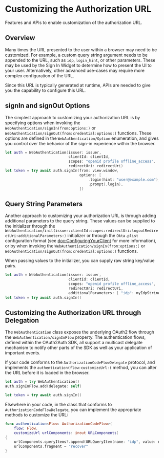 # Customizing the Authorization URL

Features and APIs to enable customization of the authorization URL.

## Overview

Many times the URL presented to the user within a browser may need to be customized. For example, a custom query string argument needs to be appended to the URL, such as `idp`, `login_hint`, or other parameters. These may be used by the Sign In Widget to determine how to present the UI to your user. Alternatively, other advanced use-cases may require more complex configuration of the URL.

Since this URL is typically generated at runtime, APIs are needed to give you the capability to configure this URL.

## signIn and signOut Options

The simplest approach to customizing your authorization URL is by specifying options when invoking the ``WebAuthentication/signIn(from:options:)`` or ``WebAuthentication/signOut(from:credential:options:)`` functions. These options are defined in the ``WebAuthentication/Option`` enumeration, and gives you control over the behavior of the sign-in experience within the browser.

```swift
let auth = WebAuthentication(issuer: issuer,
                             clientId: clientId,
                             scopes: "openid profile offline_access",
                             redirectUri: redirectUri)
let token = try await auth.signIn(from: view.window,
                                  options: [
                                      .login(hint: "user@example.com"),
                                      .prompt(.login),
                                  ])
```

## Query String Parameters

Another approach to customizing your authorization URL is through adding additional parameters to the query string. These values can be supplied to the initializer through the ``WebAuthentication/init(issuer:clientId:scopes:redirectUri:logoutRedirectUri:additionalParameters:)`` initializer or through the `Okta.plist` configuration format (see <doc:ConfiguringYourClient> for more information), or by when invoking the ``WebAuthentication/signIn(from:options:)`` or ``WebAuthentication/signOut(from:credential:options:)`` functions.

When passing values to the initializer, you can supply raw string key/value pairs.

```swift
let auth = WebAuthentication(issuer: issuer,
                             clientId: clientId,
                             scopes: "openid profile offline_access",
                             redirectUri: redirectUri,
                             additionalParameters: [ "idp": myIdpString ])
let token = try await auth.signIn()
```

## Customizing the Authorization URL through Delegation

The ``WebAuthentication`` class exposes the underlying OAuth2 flow through the ``WebAuthentication/signInFlow`` property. The authentication flows, defined within the OAuth2Auth SDK, all support a multicast delegate mechanism to notify other parts of the SDK as well as your application of important events.

If your code conforms to the `AuthorizationCodeFlowDelegate` protocol, and implements the `authentication(flow:customizeUrl:)` method, you can alter the URL before it is loaded in the browser.

```swift
let auth = try WebAuthentication()
auth.signInFlow.add(delegate: self)

let token = try await auth.signIn()
```

Elsewhere in your code, in the class that conforms to `AuthorizationCodeFlowDelegate`, you can implement the appropriate methods to customize the URL:

```swift
func authentication<Flow: AuthorizationCodeFlow>(
    flow: Flow,
    customizeUrl urlComponents: inout URLComponents)
{
    urlComponents.queryItems?.append(URLQueryItem(name: "idp", value: myIdpString))
    urlComponents.fragment = "recover"
}
```
